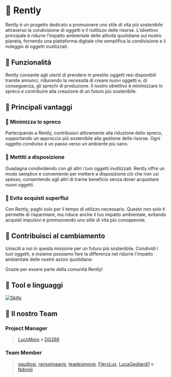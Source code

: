 # 💚 Rently

Rently è un progetto dedicato a promuovere uno stile di vita più sostenibile attraverso la condivisione di oggetti e il riutilizzo delle risorse. L'obiettivo principale è ridurre l'impatto ambientale delle attività quotidiane sul nostro pianeta, fornendo una piattaforma digitale che semplifica la condivisione e il noleggio di oggetti inutilizzati.

##  💚 Funzionalità

Rently consente agli utenti di prendere in prestito oggetti resi disponibili tramite annunci, riducendo la necessità di creare nuovi oggetti e, di conseguenza, gli sprechi di produzione. Il nostro obiettivo è minimizzare lo spreco e contribuire alla creazione di un futuro più sostenibile.

## 💚 Principali vantaggi

### 🌱 Minimizza lo spreco

Partecipando a Rently, contribuisci attivamente alla riduzione dello spreco, supportando un approccio più sostenibile alla gestione delle risorse. Ogni oggetto condiviso è un passo verso un ambiente più sano.

### 🌱 Mettiti a disposizione

Guadagna condividendo con gli altri i tuoi oggetti inutilizzati. Rently offre un modo semplice e conveniente per mettere a disposizione ciò che non usi spesso, consentendo agli altri di trarne beneficio senza dover acquistare nuovi oggetti.

### 🌱 Evita acquisti superflui

Con Rently, paghi solo per il tempo di utilizzo necessario. Questo non solo ti permette di risparmiare, ma riduce anche il tuo impatto ambientale, evitando acquisti impulsivi e promuovendo uno stile di vita più consapevole.

## 🌱 Contribuisci al cambiamento

Unisciti a noi in questa missione per un futuro più sostenibile. Condividi i tuoi oggetti, e insieme possiamo fare la differenza nel ridurre l'impatto ambientale delle nostre azioni quotidiane.

Grazie per essere parte della comunità Rently!

## 💚 Tool e linguaggi

[![Skills](https://skillicons.dev/icons?i=java,spring,mysql,hibernate,react,css,html,maven,vscode)](https://skillicons.dev)

## 💚 Il nostro Team

### Project Manager
> [LucoMoro](https://github.com/LucoMoro) e [DG266](https://github.com/rarissimaavis)

### Team Member
> [gaudiosi](https://github.com/gaudiosi), [rarissimaavis](https://github.com/rarissimaavis), [teadesimone](https://github.com/teadesimone), [FieryLux](https://github.com/FieryLux), [LucaGagliardi1](https://github.com/LucaGagliardi1) e [Ndoniii](https://github.com/Ndoniii)
